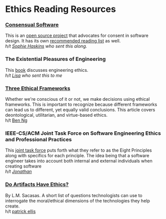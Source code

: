 # Ethics Reading Resources

### [Consensual Software](http://consensualsoftware.com/)
This is an [open source project](https://github.com/TheLucasMoore/consensual_software) that advocates for consent in software design. It has its own [recommended reading list](http://danielleleong.com/recommended-readings/) as well. <br>
*h/t [Sophie Haskins](https://twitter.com/sophaskins) who sent this along.*

### The Existential Pleasures of Engineering
This [book](https://www.amazon.com/gp/product/0312141041/ref=oh_aui_search_detailpage?ie=UTF8&psc=1) discusses engineering ethics. <br>
*h/t [Lisa](https://twitter.com/niftynei) who sent this to me*

### [Three Ethical Frameworks](http://coursedev.citl.mun.ca/educ2740/the-nature-of-ethics/topic-2/)
Whether we're conscious of it or not, we make decisions using ethical frameworks. This is important to recognize because different frameworks can lead us to different, yet equally valid conclusions. This article covers deontological, utilitarian, and virtue-based ethics.<br>
h/t [Ben Ng](https://twitter.com/_benng)

### IEEE-CS/ACM Joint Task Force on Software Engineering Ethics and Professional Practices

This [joint task force](https://www.computer.org/web/education/code-of-ethics) puts forth what they refer to as the Eight Principles along with specifics for each principle. The idea being that a software engineer takes into account both internal and external individuals when creating software <br>
*h/t [Jonathan](https://twitter.com/SilvestriCodes)*

### [Do Artifacts Have Ethics?](https://thefrailestthing.com/2014/11/29/do-artifacts-have-ethics/)
By L.M. Sacasas. A short list of questions technologists can use to interrogate the moral/ethical dimensions of the technologies they help create. <br>
h/t [patrick ellis](https://twitter.com/pje_txt)

<!--
Copy the following to add your own PR

### Name of Resource
Summary of resource. <br>
Name of submitter and [link](https://www.google.com) If the submitter is you then feel free to add your name or we can git blame :)
-->
